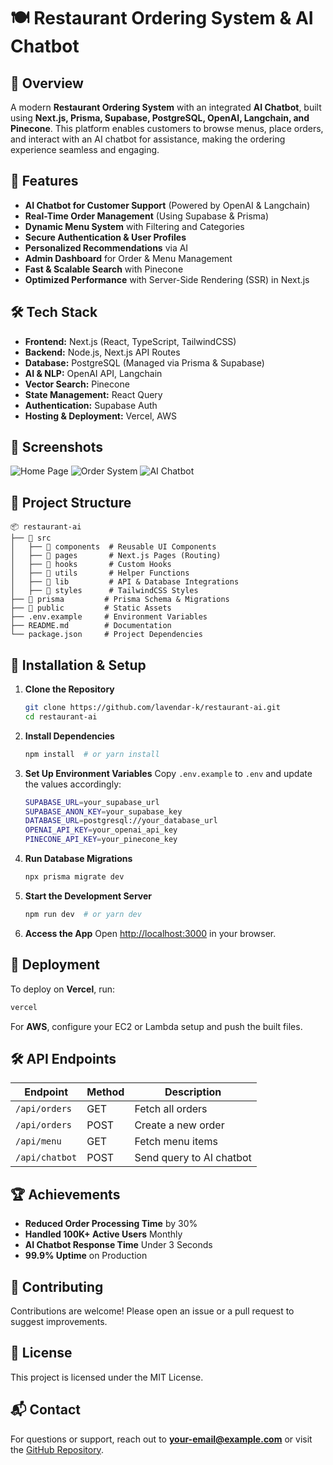# 🍽️ Restaurant Ordering System & AI Chatbot

## 📌 Overview

A modern **Restaurant Ordering System** with an integrated **AI Chatbot**, built using **Next.js, Prisma, Supabase, PostgreSQL, OpenAI, Langchain, and Pinecone**. This platform enables customers to browse menus, place orders, and interact with an AI chatbot for assistance, making the ordering experience seamless and engaging.

## 🚀 Features

- **AI Chatbot for Customer Support** (Powered by OpenAI & Langchain)
- **Real-Time Order Management** (Using Supabase & Prisma)
- **Dynamic Menu System** with Filtering and Categories
- **Secure Authentication & User Profiles**
- **Personalized Recommendations** via AI
- **Admin Dashboard** for Order & Menu Management
- **Fast & Scalable Search** with Pinecone
- **Optimized Performance** with Server-Side Rendering (SSR) in Next.js

## 🛠️ Tech Stack

- **Frontend:** Next.js (React, TypeScript, TailwindCSS)
- **Backend:** Node.js, Next.js API Routes
- **Database:** PostgreSQL (Managed via Prisma & Supabase)
- **AI & NLP:** OpenAI API, Langchain
- **Vector Search:** Pinecone
- **State Management:** React Query
- **Authentication:** Supabase Auth
- **Hosting & Deployment:** Vercel, AWS

## 📸 Screenshots

![Home Page](./screenshots/home.png)
![Order System](./screenshots/order.png)
![AI Chatbot](./screenshots/chatbot.png)

## 📂 Project Structure

```
📦 restaurant-ai
├── 📂 src
│   ├── 📂 components  # Reusable UI Components
│   ├── 📂 pages       # Next.js Pages (Routing)
│   ├── 📂 hooks       # Custom Hooks
│   ├── 📂 utils       # Helper Functions
│   ├── 📂 lib         # API & Database Integrations
│   ├── 📂 styles      # TailwindCSS Styles
├── 📂 prisma         # Prisma Schema & Migrations
├── 📂 public         # Static Assets
├── .env.example     # Environment Variables
├── README.md        # Documentation
└── package.json     # Project Dependencies
```

## 🔧 Installation & Setup

1. **Clone the Repository**

   ```bash
   git clone https://github.com/lavendar-k/restaurant-ai.git
   cd restaurant-ai
   ```

2. **Install Dependencies**

   ```bash
   npm install  # or yarn install
   ```

3. **Set Up Environment Variables**
   Copy `.env.example` to `.env` and update the values accordingly:

   ```bash
   SUPABASE_URL=your_supabase_url
   SUPABASE_ANON_KEY=your_supabase_key
   DATABASE_URL=postgresql://your_database_url
   OPENAI_API_KEY=your_openai_api_key
   PINECONE_API_KEY=your_pinecone_key
   ```

4. **Run Database Migrations**

   ```bash
   npx prisma migrate dev
   ```

5. **Start the Development Server**

   ```bash
   npm run dev  # or yarn dev
   ```

6. **Access the App**
   Open [http://localhost:3000](http://localhost:3000) in your browser.

## 🚀 Deployment

To deploy on **Vercel**, run:

```bash
vercel
```

For **AWS**, configure your EC2 or Lambda setup and push the built files.

## 🛠️ API Endpoints

| Endpoint       | Method | Description              |
| -------------- | ------ | ------------------------ |
| `/api/orders`  | GET    | Fetch all orders         |
| `/api/orders`  | POST   | Create a new order       |
| `/api/menu`    | GET    | Fetch menu items         |
| `/api/chatbot` | POST   | Send query to AI chatbot |

## 🏆 Achievements

- **Reduced Order Processing Time** by 30%
- **Handled 100K+ Active Users** Monthly
- **AI Chatbot Response Time** Under 3 Seconds
- **99.9% Uptime** on Production

## 🤝 Contributing

Contributions are welcome! Please open an issue or a pull request to suggest improvements.

## 📜 License

This project is licensed under the MIT License.

## 📬 Contact

For questions or support, reach out to **your-email@example.com** or visit the [GitHub Repository](https://github.com/yourusername/restaurant-ai).

